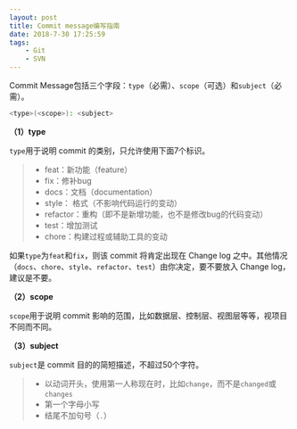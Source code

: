 ```yaml
---
layout: post
title: Commit message编写指南
date: 2018-7-30 17:25:59
tags:
    - Git
    - SVN
---
```


Commit Message包括三个字段：`type`（必需）、`scope`（可选）和`subject`（必需）。

```sh
<type>(<scope>): <subject>
```

**（1）type**

`type`用于说明 commit 的类别，只允许使用下面7个标识。

> *   feat：新功能（feature）
> *   fix：修补bug
> *   docs：文档（documentation）
> *   style： 格式（不影响代码运行的变动）
> *   refactor：重构（即不是新增功能，也不是修改bug的代码变动）
> *   test：增加测试
> *   chore：构建过程或辅助工具的变动

如果`type`为`feat`和`fix`，则该 commit 将肯定出现在 Change log 之中。其他情况（`docs`、`chore`、`style`、`refactor`、`test`）由你决定，要不要放入 Change log，建议是不要。

**（2）scope**

`scope`用于说明 commit 影响的范围，比如数据层、控制层、视图层等等，视项目不同而不同。

**（3）subject**

`subject`是 commit 目的的简短描述，不超过50个字符。

> *   以动词开头，使用第一人称现在时，比如`change`，而不是`changed`或`changes`
> *   第一个字母小写
> *   结尾不加句号（`.`）